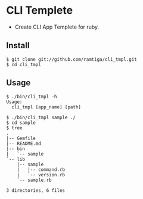 # CLI Templete

* Create CLI App Templete for ruby.


## Install

    $ git clone git://github.com/ramtiga/cli_tmpl.git
    $ cd cli_tmpl


## Usage

    $ ./bin/cli_tmpl -h
    Usage:
      cli_tmpl [app_name] [path]

    $ ./bin/cli_tmpl sample ./
    $ cd sample
    $ tree
    .
    |-- Gemfile
    |-- README.md
    |-- bin
    |   `-- sample
    `-- lib
        |-- sample
        |   |-- command.rb
        |   `-- version.rb
        `-- sample.rb
    
    3 directories, 6 files


